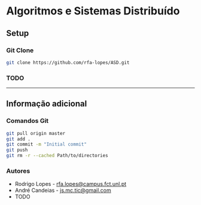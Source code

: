 # Algoritmos e Sistemas Distribuído

## Setup

### Git Clone
```bash
git clone https://github.com/rfa-lopes/ASD.git
```

### TODO

---

## Informação adicional

### Comandos Git
```bash
git pull origin master
git add .
git commit -m "Initial commit"
git push
git rm -r --cached Path/to/directories
```

### Autores
* Rodrigo Lopes - rfa.lopes@campus.fct.unl.pt
* André Candeias - js.mc.tic@gmail.com
* TODO
